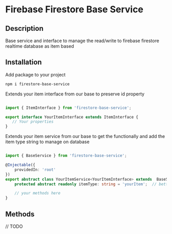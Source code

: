 # Firebase Firestore Base Service

## Description

Base service and interface to manage the read/write to firebase firestore realtime database as item based

## Installation

Add package to your project

``` bash
npm i firestore-base-service
```

Extends your item interface from our base to preserve id property

``` typescript

import { ItemInterface } from 'firestore-base-service';

export interface YourItemInterface extends ItemInterface {
   // Your properties
}


```

Extends your item service from our base to get the functionally and add the item type string to manage on database

``` typescript

import { BaseService } from 'firestore-base-service';

@Injectable({
    providedIn: 'root'
})
export abstract class YourItemService<YourItemInterface> extends  BaseService {
    protected abstract readonly itemType: string = 'yourItem';  // better use an Enum with all items

    // your methods here
}
```

## Methods

// TODO
